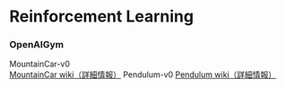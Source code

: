 # Reinforcement Learning
### OpenAIGym
MountainCar-v0  
[MountainCar wiki（詳細情報）](https://github.com/openai/gym/wiki/MountainCar-v0)
Pendulum-v0
[Pendulum wiki（詳細情報）](https://github.com/openai/gym/wiki/Pendulum-v0)
